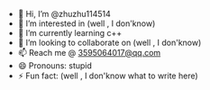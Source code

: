 - 👋 Hi, I’m @zhuzhu114514
- 👀 I’m interested in (well , I don'know)
- 🌱 I’m currently learning c++
- 💞️ I’m looking to collaborate on (well , I don'know)
- 📫 Reach me @ 3595064017@qq.com
- 😄 Pronouns: stupid
- ⚡ Fun fact: (well , I don'know what to write here)

<!---
zhuzhu114514/zhuzhu114514 is a ✨ special ✨ repository because its `README.md` (this file) appears on your GitHub profile.
You can click the Preview link to take a look at your changes.
--->
